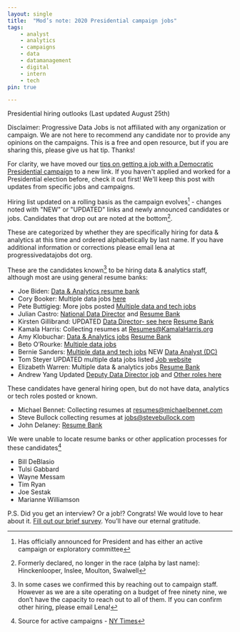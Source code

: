 ```yaml
---
layout: single
title:  "Mod’s note: 2020 Presidential campaign jobs"
tags: 
    - analyst
    - analytics
    - campaigns
    - data
    - datamanagement
    - digital
    - intern
    - tech
pin: true

---
```

Presidential hiring outlooks (Last updated August 25th) 

Disclaimer: Progressive Data Jobs is not affiliated with any organization or campaign. We are not here to recommend any candidate nor to provide any opinions on the campaigns. This is a free and open resource, but if you are sharing this, please give us hat tip. Thanks!


For clarity, we have moved our [tips on getting a job with a Democratic Presidential campaign](https://www.progressivedatajobs.org/2019/07/15/gettingajobpres2020/) to a new link. If you haven't applied and worked for a Presidential election before, check it out first! We'll keep this post with updates from specific jobs and campaigns. 


Hiring list updated on a rolling basis as the campaign evolves[^1] - changes noted with "NEW" or "UPDATED" links and newly announced candidates or jobs. Candidates that drop out are noted at the bottom[^4]. 


These are categorized by whether they are specifically hiring for data & analytics at this time and ordered alphabetically by last name. If you have additional information or corrections please email lena at progressivedatajobs dot org.


These are the candidates known[^2] to be hiring data & analytics staff, although most are using general resume banks:

* Joe Biden: [Data & Analytics resume bank](https://jobs.lever.co/joebiden/7abfa89d-9532-46cb-a4ea-edd1a0ee7ef2)
* Cory Booker: Multiple data jobs [here](https://corybooker.com/Jobs/) 
* Pete Buttigieg: More jobs posted [Multiple data and tech jobs](https://jobs.lever.co/peteforamerica)
* Julian Castro: [National Data Director](https://recruiting.paylocity.com/Recruiting/Jobs/Details/153867) and [Resume Bank](https://action.julianforthefuture.com/page/s/join-team-julian)
* Kirsten Gillibrand: UPDATED [Data Director- see here](https://docs.google.com/document/d/1JtpbGpm39rCuLVCYBQGHm2uRRm5HZp1IIC3tpn-oSL8/edit) [Resume Bank](https://kirstengillibrand.com/jobs/) 
* Kamala Harris: Collecting resumes at Resumes@KamalaHarris.org
* Amy Klobuchar: [Data & Analytics jobs](https://docs.google.com/document/d/1EKO9F4uDL1KTWtlMEEQJb_7oMAw4y2I98wch5sFpZVg/edit) [Resume Bank]( https://amyklobuchar.com/jobs/) 
* Beto O’Rourke: [Multiple data jobs](https://boards.greenhouse.io/betoforamerica)
* Bernie Sanders: [Multiple data and tech jobs](https://boards.greenhouse.io/bernie2020) NEW [Data Analyst (DC)](https://boards.greenhouse.io/bernie2020/jobs/4269064002)
* Tom Steyer UPDATED multiple data jobs listed [Job website](https://www.tomsteyer.com/careers/)
* Elizabeth Warren: Multiple data & analytics jobs [Resume Bank](https://boards.greenhouse.io/elizabethwarren/jobs/4154052002?gh_src=58ea02352)
* Andrew Yang Updated [Deputy Data Director job](https://jobs.lever.co/yang2020/abab2e89-9886-4800-8b13-b7493cdf9170) and [Other roles here](https://jobs.lever.co/yang2020)


These candidates have general hiring open, but do not have data, analytics or tech roles posted or known. 

* Michael Bennet: Collecting resumes at resumes@michaelbennet.com
* Steve Bullock collecting resumes at jobs@stevebullock.com
* John Delaney: [Resume Bank](https://www.johndelaney.com/jobs/) 

We were unable to locate resume banks or other application processes for these candidates[^3]

* Bill DeBlasio
* Tulsi Gabbard
* Wayne Messam
* Tim Ryan
* Joe Sestak
* Marianne Williamson


P.S. Did you get an interview? Or a job!? Congrats! We would love to hear about it. [Fill out our brief survey](https://docs.google.com/forms/d/e/1FAIpQLSdHzjmG1CiAPcHb_UPOHkewAP0wqG765bR5yOdhxabgKkSRhQ/viewform?usp=sf_link). You’ll have our eternal gratitude.


[^1]: Has officially announced for President and has either an active campaign or exploratory committee


[^2]: In some cases we confirmed this by reaching out to campaign staff. However as we are a site operating on a budget of free ninety nine, we don’t have the capacity to reach out to all of them. If you can confirm other hiring, please email Lena!

[^3]: Source for active campaigns - [NY Times](https://www.nytimes.com/interactive/2019/us/politics/2020-presidential-candidates.html)

[^4]: Formerly declared, no longer in the race (alpha by last name): Hinckenlooper, Inslee, Moulton, Swalwell
